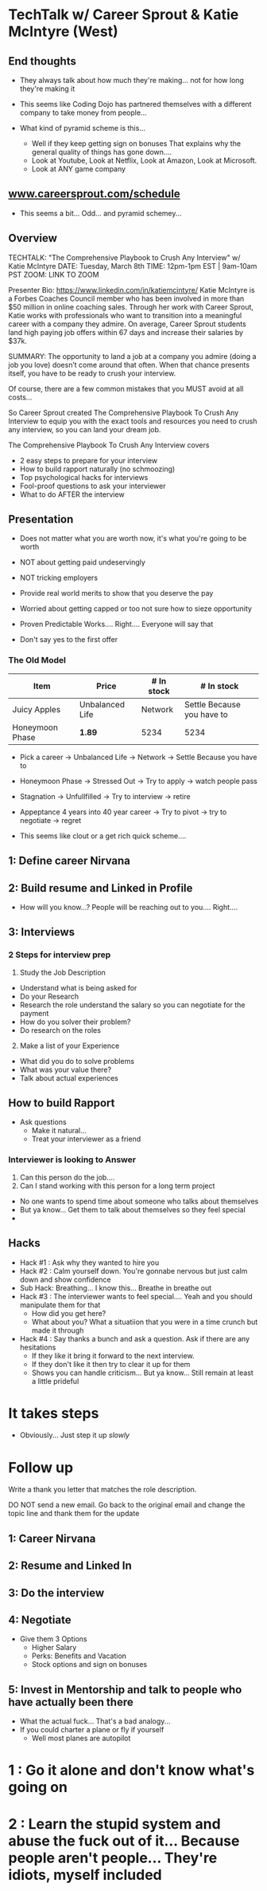 # TechTalk w/ Career Sprout & Katie McIntyre (West)

## End thoughts
* They always talk about how much they're making... not for how long they're making it
* This seems like Coding Dojo has partnered themselves with a different company to take money from people...
* What kind of pyramid scheme is this...

  * Well if they keep getting sign on bonuses That explains why the general quality of things has gone down....
  * Look at Youtube, Look at Netflix, Look at Amazon, Look at Microsoft. 
  * Look at ANY game company


## www.careersprout.com/schedule
- This seems a bit... Odd... and pyramid schemey...

## Overview
TECHTALK: "The Comprehensive Playbook to Crush Any Interview" w/ Katie McIntyre
DATE: Tuesday, March 8th 
TIME: 12pm-1pm EST | 9am-10am PST
ZOOM: LINK TO ZOOM

Presenter Bio: https://www.linkedin.com/in/katiemcintyre/
Katie McIntyre is a Forbes Coaches Council member who has been involved in more than $50 million in online coaching sales. Through her work with Career Sprout, Katie works with professionals who want to transition into a meaningful career with a company they admire. On average, Career Sprout students land high paying job offers within 67 days and increase their salaries by $37k.

SUMMARY: The opportunity to land a job at a company you admire (doing a job you love) doesn’t come around that often. When that chance presents itself, you have to be ready to crush your interview.

Of course, there are a few common mistakes that you MUST avoid at all costs…

So Career Sprout created The Comprehensive Playbook To Crush Any Interview to equip you with the exact tools and resources you need to crush any interview, so you can land your dream job.

The Comprehensive Playbook To Crush Any Interview covers
- 2 easy steps to prepare for your interview
- How to build rapport naturally (no schmoozing)
- Top psychological hacks for interviews
- Fool-proof questions to ask your interviewer
- What to do AFTER the interview

## Presentation
- Does not matter what you are worth now, it's what you're going to be worth
- NOT about getting paid undeservingly
- NOT tricking employers
- Provide real world merits to show that you deserve the pay

- Worried about getting capped or too not sure how to sieze opportunity
- Proven Predictable Works.... Right.... Everyone will say that
- Don't say yes to the first offer

### The Old Model
| Item         | Price     | # In stock | # In stock |
|--------------|-----------|------------|------------|
| Juicy Apples |  Unbalanced Life | Network  | Settle Because you have to        |
| Honeymoon Phase | **1.89**  | 5234       | 5234       |

- Pick a career -> Unbalanced Life -> Network -> Settle Because you have to
- Honeymoon Phase -> Stressed Out -> Try to apply -> watch people pass
- Stagnation -> Unfullfilled -> Try to interview -> retire
- Appeptance 4 years into 40 year career -> Try to pivot -> try to negotiate -> regret

- This seems like clout or a get rich quick scheme....


## 1: Define career Nirvana
## 2: Build resume and Linked in Profile
- How will you know...? People will be reaching out to you.... Right....
## 3: Interviews
### 2 Steps for interview prep
1. Study the Job Description
- Understand what is being asked for
- Do your Research
- Research the role understand the salary so you can negotiate for the payment
- How do you solver their problem?
- Do research on the roles

2. Make a list of your Experience
- What did you do to solve problems
- What was your value there?
- Talk about actual experiences


## How to build Rapport
* Ask questions
    * Make it natural...
    * Treat your interviewer as a friend

### Interviewer is looking to Answer
1. Can this person do the job....
2. Can I stand working with this person for a long term project
* No one wants to spend time about someone who talks about themselves
* But ya know... Get them to talk about themselves so they feel special
* 

## Hacks
- Hack #1 : Ask why they wanted to hire you
- Hack #2 : Calm yourself down. You're gonnabe nervous but just calm down and show confidence
- Sub Hack: Breathing... I know this... Breathe in breathe out
- Hack #3 : The interviewer wants to feel special.... Yeah and you should manipulate them for that
  - How did you get here?
  - What about you? What a situatiion that you were in a time crunch but made it through 
- Hack #4 : Say thanks a bunch and ask a question. Ask if there are any hesitations
  - If they like it bring it forward to the next interview. 
  - If they don't like it then try to clear it up for them
  - Shows you can handle criticism... But ya know... Still remain at least a little prideful

# It takes steps
- Obviously... Just step it up *slowly*

# Follow up
Write a thank you letter that matches the role description. 

DO NOT send a new email. Go back to the original email and change the topic line and thank them for the update

## 1: Career Nirvana
## 2: Resume and Linked In
## 3: Do the interview
## 4: Negotiate
- Give them 3 Options
  - Higher Salary
  - Perks: Benefits and Vacation
  - Stock options and sign on bonuses
## 5: Invest in Mentorship and talk to people who have actually been there
- What the actual fuck... That's a bad analogy...
- If you could charter a plane or fly if yourself
    - Well most planes are autopilot


# 1 : Go it alone and don't know what's going on
# 2 : Learn the stupid system and abuse the fuck out of it... Because people aren't people... They're idiots, myself included

